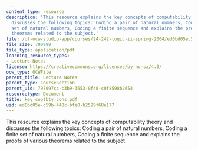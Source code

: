 ```yaml
---
content_type: resource
description: 'This resource explains the key concepts of computability theory and
  discusses the following topics: Coding a pair of natural numbers, Coding a finite
  set of natural numbers, Coding a finite sequence and explains the proofs of various
  theorems related to the subject.'
file: /ol-ocw-studio-app/courses/24-242-logic-ii-spring-2004/ed0bd05ec59b448cbfe0b2599f68e177_key_coptbty_cons.pdf
file_size: 790998
file_type: application/pdf
learning_resource_types:
- Lecture Notes
license: https://creativecommons.org/licenses/by-nc-sa/4.0/
ocw_type: OCWFile
parent_title: Lecture Notes
parent_type: CourseSection
parent_uid: 797097cc-c3b9-3653-0f40-c0f8598b2654
resourcetype: Document
title: key_coptbty_cons.pdf
uid: ed0bd05e-c59b-448c-bfe0-b2599f68e177
---
```

This resource explains the key concepts of computability theory and discusses the following topics: Coding a pair of natural numbers, Coding a finite set of natural numbers, Coding a finite sequence and explains the proofs of various theorems related to the subject.